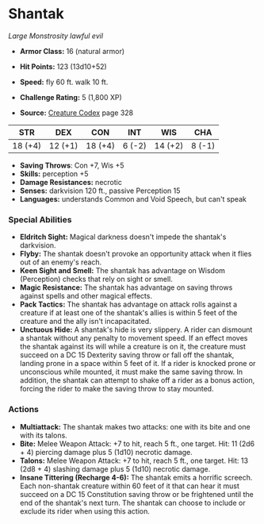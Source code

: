 # Shantak

*Large* *Monstrosity* *lawful evil*

- **Armor Class:** 16 (natural armor)
- **Hit Points:** 123 (13d10+52)
- **Speed:** fly 60 ft. walk 10 ft.

- **Challenge Rating:** 5 (1,800 XP)
- **Source:** [Creature Codex](https://koboldpress.com/kpstore/product/creature-codex-for-5th-edition-dnd) page 328

| STR | DEX | CON | INT | WIS | CHA |
| --- | --- | --- | --- | --- | --- |
| 18 (+4) | 12 (+1) | 18 (+4) | 6 (-2) | 14 (+2) | 8 (-1) |

- **Saving Throws**: Con +7, Wis +5
- **Skills:** perception +5
- **Damage Resistances:** necrotic
- **Senses:** darkvision 120 ft., passive Perception 15
- **Languages:** understands Common and Void Speech, but can't speak

### Special Abilities

- **Eldritch Sight:** Magical darkness doesn't impede the shantak's darkvision.
- **Flyby:** The shantak doesn't provoke an opportunity attack when it flies out of an enemy's reach.
- **Keen Sight and Smell:** The shantak has advantage on Wisdom (Perception) checks that rely on sight or smell.
- **Magic Resistance:** The shantak has advantage on saving throws against spells and other magical effects.
- **Pack Tactics:** The shantak has advantage on attack rolls against a creature if at least one of the shantak's allies is within 5 feet of the creature and the ally isn't incapacitated.
- **Unctuous Hide:** A shantak's hide is very slippery. A rider can dismount a shantak without any penalty to movement speed. If an effect moves the shantak against its will while a creature is on it, the creature must succeed on a DC 15 Dexterity saving throw or fall off the shantak, landing prone in a space within 5 feet of it. If a rider is knocked prone or unconscious while mounted, it must make the same saving throw. In addition, the shantak can attempt to shake off a rider as a bonus action, forcing the rider to make the saving throw to stay mounted.

### Actions

- **Multiattack:** The shantak makes two attacks: one with its bite and one with its talons.
- **Bite:** Melee Weapon Attack: +7 to hit, reach 5 ft., one target. Hit: 11 (2d6 + 4) piercing damage plus 5 (1d10) necrotic damage.
- **Talons:** Melee Weapon Attack: +7 to hit, reach 5 ft., one target. Hit: 13 (2d8 + 4) slashing damage plus 5 (1d10) necrotic damage.
- **Insane Tittering (Recharge 4-6):** The shantak emits a horrific screech. Each non-shantak creature within 60 feet of it that can hear it must succeed on a DC 15 Constitution saving throw or be frightened until the end of the shantak's next turn. The shantak can choose to include or exclude its rider when using this action.


